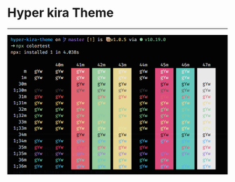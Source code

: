 # Hyper kira Theme

-----------------------------------------------------------------------------
![img](https://github.com/Sergio9815/hyper-kira-theme/blob/master/images/hyper-kira-theme.png)
